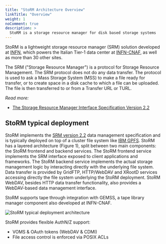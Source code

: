 ```yaml
---
title: "StoRM Architecture Overview"
linkTitle: "Overview"
weight: 1
noComment: true
description: >
  StoRM is a storage resource manager for disk based storage systems
---
```


StoRM is a lightweight storage resource manager (SRM) solution developed at [INFN](https://home.infn.it/it/), which powers the Italian Tier-1 data center at [INFN-CNAF](https://www.cnaf.infn.it/), as well as more than 30 other sites.

The SRM ("Storage Resource Manager") is a protocol for Storage Resource Management. The SRM protocol does not do any data transfer. The protocol is used to ask a Mass Storage System (MSS) to make a file ready for transfer, or to create space in a disk cache to which a file can be uploaded. The file is then transferred to or from a Transfer URL or TURL.

*Read more:*
- [The Storage Resource Manager Interface Specification Version 2.2](https://sdm.lbl.gov/srm-wg/doc/SRM.v2.2.html)

## StoRM typical deployment

StoRM implements the [SRM version 2.2](https://sdm.lbl.gov/srm-wg/doc/SRM.v2.2.html) data management specification and is typically deployed on top of a cluster file system like [IBM GPFS](https://www.ibm.com/docs/en/gpfs). StoRM has a layered architecture (Figure 1), split between two main components: the StoRM frontend and backend services. The StoRM frontend service implements the SRM interface exposed to client applications and frameworks. The StoRM backend service implements the actual storage management logic by interacting directly with the underlying file system. Data transfer is provided by GridFTP, HTTP/WebDAV and XRootD services accessing directly the file system underlying the StoRM deployment. StoRM WebDAV, besides HTTP data transfer functionality, also provides a WebDAV-based data management interface.

StoRM supports tape through integration with GEMSS, a tape library manager component also developed at INFN-CNAF.

![StoRM typical deployment architecture](/storm-docs/images/storm-architecture.png "Figure 1. StoRM typical deployment architecture")

StoRM provides flexible AuthN/Z support:
* VOMS & OAuth tokens (WebDAV & CDMI)
* File access control is enforced via POSIX ACLs

